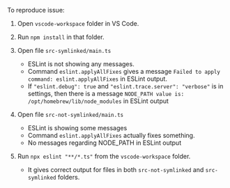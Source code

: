To reproduce issue:
1. Open `vscode-workspace` folder in VS Code.

2. Run `npm install` in that folder.

3. Open file `src-symlinked/main.ts`
	* ESLint is not showing any messages.
	* Command `eslint.applyAllFixes` gives a message `Failed to apply command: eslint.applyAllFixes` in ESLint output.
	* If `"eslint.debug": true` and `"eslint.trace.server": "verbose"` is in settings, then there is a message `NODE_PATH value is: /opt/homebrew/lib/node_modules` in ESLint output

4. Open file `src-not-symlinked/main.ts`
	* ESLint is showing some messages
	* Command `eslint.applyAllFixes` actually fixes something.
	* No messages regarding NODE_PATH in ESLint output

5. Run `npx eslint "**/*.ts"` from the `vscode-workspace` folder.
	* It gives correct output for files in both `src-not-symlinked` and `src-symlinked` folders.